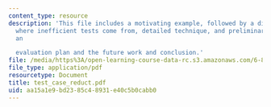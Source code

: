 ```yaml
---
content_type: resource
description: 'This file includes a motivating example, followed by a discussion of
  where inefficient tests come from, detailed technique, and preliminary results and
  an

  evaluation plan and the future work and conclusion.'
file: /media/https%3A/open-learning-course-data-rc.s3.amazonaws.com/6-883-program-analysis-fall-2005/aa15a1e9bd2385c48931e40c5b0cabb0_test_case_reduct.pdf
file_type: application/pdf
resourcetype: Document
title: test_case_reduct.pdf
uid: aa15a1e9-bd23-85c4-8931-e40c5b0cabb0
---
```

